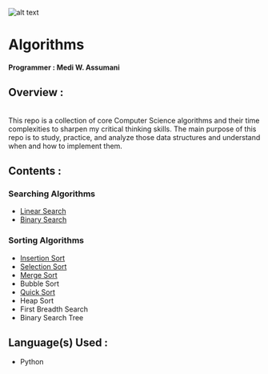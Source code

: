 ![alt text](https://kintali.files.wordpress.com/2012/09/algorithms_small_logo.png?w=660 "Logo Title Text 1")

# Algorithms </br>

#### Programmer : Medi W. Assumani
## Overview : 
</br>
This repo is a collection of core Computer Science algorithms and their time complexities to sharpen my critical thinking skills. The main purpose of this repo is to study, practice, and analyze those data structures and understand when and how to implement them.

## Contents : </br>

### Searching Algorithms

* <a href = "https://github.com/MediBoss/Algorithms/tree/master/Linear-Search" >Linear Search </a>
* <a href = "https://github.com/MediBoss/Algorithms/tree/master/Binary-Search" >Binary Search </a>

### Sorting Algorithms

* <a href = "https://github.com/MediBoss/Algorithms/tree/master/Insertion-Sort" >Insertion Sort</a>
* <a href = "https://github.com/MediBoss/Algorithms/blob/master/Selection-Sort" >Selection Sort</a>
* <a href = "https://github.com/MediBoss/Algorithms/tree/master/Merge-Sort" >Merge Sort</a>
* Bubble Sort
* <a href = "https://github.com/MediBoss/Algorithms/tree/master/Quick-Sort" >Quick Sort</a>
* Heap Sort
* First Breadth Search
* Binary Search Tree

## Language(s) Used : 

* Python

